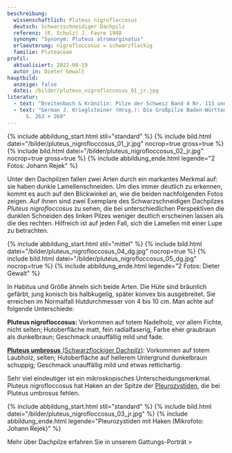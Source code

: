 ```yaml
---
beschreibung:
  wissenschaftlich: Pluteus nigrofloccosus
  deutsch: Schwarzschneidiger Dachpilz
  referenz: (R. Schulz) J. Favre 1948
  synonym: "Synonym: Pluteus atromarginatus"
  erlaeuterung: nigrofloccosus = schwarzflockig
  familie: Pluteaceae
profil:
  aktualisiert: 2022-08-19
  autor_in: Dieter Gewalt
hauptbild:
  anzeige: false
  datei: /bilder/pluteus_nigrofloccosus_01_jr.jpg
literatur:
  - text: "Breitenbach & Kränzlin: Pilze der Schweiz Band 4 Nr. 113 und 128"
  - text: "German J. Krieglsteiner (Hrsg.): Die Großpilze Baden-Württembergs Band 4,
      S. 263 + 269"
---
```

{% include abbildung_start.html stil="standard" %}
{% include bild.html datei="/bilder/pluteus_nigrofloccosus_01_jr.jpg" nocrop=true gross=true %}
{% include bild.html datei="/bilder/pluteus_nigrofloccosus_02_jr.jpg" nocrop=true gross=true %}
{% include abbildung_ende.html legende="2 Fotos: Johann Rejek" %}

Unter den Dachpilzen fallen zwei Arten durch ein markantes Merkmal auf: sie haben dunkle Lamellenschneiden. Um dies immer deutlich zu erkennen, kommt es auch auf den Blickwinkel an, wie die beiden nachfolgenden Fotos zeigen. Auf ihnen sind zwei Exemplare des Schwarzschneidigen Dachpilzes *Pluteus nigrofloccosus* zu sehen, die bei unterschiedlichen Perspektiven die dunklen Schneiden des linken Pilzes weniger deutlich erscheinen lassen als die des rechten. Hilfreich ist auf jeden Fall, sich die Lamellen mit einer Lupe zu betrachten.

{% include abbildung_start.html stil="mittel" %}
{% include bild.html datei="/bilder/pluteus_nigrofloccosus_04_dg.jpg" nocrop=true %}
{% include bild.html datei="/bilder/pluteus_nigrofloccosus_05_dg.jpg" nocrop=true %}
{% include abbildung_ende.html legende="2 Fotos: Dieter Gewalt" %}

In Habitus und Größe ähneln sich beide Arten. Die Hüte sind bräunlich gefärbt, jung konisch bis halbkugelig, später konvex bis ausgebreitet. Sie erreichen im Normalfall Hutdurchmesser von 4 bis 10 cm. Man achte auf folgende Unterschiede:

**Pluteus nigrofloccosus:** Vorkommen auf totem Nadelholz, vor allem Fichte, nicht selten; Hutoberfläche matt, fein radialfaserig, Farbe eher graubraun als dunkelbraun; Geschmack unauffällig mild und fade.

[**Pluteus umbrosus** (Schwarzflockiger Dachpilz)](/pilze/pluteus-umbrosus-schwarzflockiger-dachpilz): Vorkommen auf totem Laubholz, selten; Hutoberfläche auf hellerem Untergrund dunkelbraun schuppig; Geschmack unauffällig mild und etwas rettichartig.

Sehr viel eindeutiger ist ein mikroskopisches Unterscheidungsmerkmal. Pluteus nigrofloccosus hat Haken an der Spitze der [Pleurozystiden](Pleurozystiden "Glossar"), die bei Pluteus umbrosus fehlen.

{% include abbildung_start.html stil="standard" %}
{% include bild.html datei="/bilder/pluteus_nigrofloccosus_03_jr.jpg" %}
{% include abbildung_ende.html legende="Pleurozystiden mit Haken (Mikrofoto: Johann Rejek)" %}

Mehr über Dachpilze erfahren Sie in unserem Gattungs-Porträt >